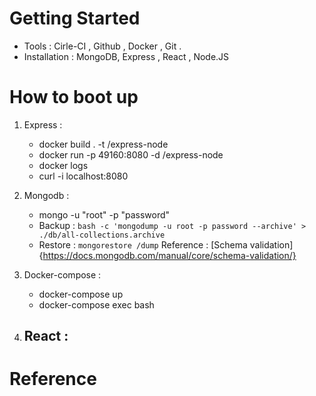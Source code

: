 # Getting Started
- Tools : Cirle-CI , Github , Docker , Git .
- Installation : MongoDB, Express , React , Node.JS
# How to boot up
1. Express :
   - docker build . -t <your username>/express-node
   - docker run -p 49160:8080 -d <your username>/express-node
   - docker logs <container id>
   - curl -i localhost:8080
3. Mongodb :
   - mongo -u "root" -p "password"
   - Backup : `bash -c 'mongodump -u root -p password --archive' > ./db/all-collections.archive`
   - Restore : `mongorestore /dump`
Reference : [Schema validation]{https://docs.mongodb.com/manual/core/schema-validation/}
   
4. Docker-compose :
   - docker-compose up 
   - docker-compose exec <container name> bash
5. React :
   - 
# Reference